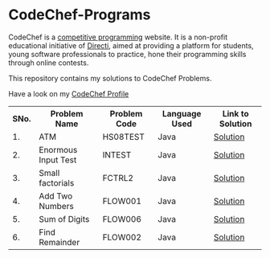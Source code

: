 # CodeChef-Programs

CodeChef is a <a href="https://en.wikipedia.org/wiki/Competitive_programming">competitive programming</a> website. It is a non-profit educational initiative of <a href="https://en.wikipedia.org/wiki/Directi">Directi</a>, aimed at providing a platform for students, young software professionals to practice, hone their programming skills through online contests.

This repository contains my solutions to CodeChef Problems.

Have a look on my <a href="https://www.codechef.com/users/nikbansal1998">CodeChef Profile</a>

<table align="center">
  <tr> 
    <th> SNo. </th>
    <th> Problem Name </th>
    <th> Problem Code </th>
    <th> Language Used </th>
    <th> Link to Solution </th>
  </tr>
  
  <tr>
    <td> 1. </td>
    <td> ATM </td>
    <td> HS08TEST </td>
    <td> Java </td>
    <td><a href="https://www.codechef.com/viewsolution/22683795"> Solution </a></td>
  </tr>

  <tr>
    <td> 2. </td>
    <td> Enormous Input Test </td>
    <td> INTEST </td>
    <td> Java </td>
    <td><a href="https://www.codechef.com/viewsolution/22683914"> Solution </a></td>
  </tr>

  <tr>
    <td> 3. </td>
    <td> Small factorials </td>
    <td> FCTRL2 </td>
    <td> Java </td>
    <td><a href="https://www.codechef.com/viewsolution/22690274"> Solution </a></td>
  </tr>

  <tr>
    <td> 4. </td>
    <td> Add Two Numbers </td>
    <td> FLOW001 </td>
    <td> Java </td>
    <td><a href="https://www.codechef.com/viewsolution/22690308"> Solution </a></td>
  </tr>

  <tr>
    <td> 5. </td>
    <td> Sum of Digits </td>
    <td> FLOW006 </td>
    <td> Java </td>
    <td><a href="https://www.codechef.com/viewsolution/22693087"> Solution </a></td>
  </tr>

  <tr>
    <td> 6. </td>
    <td> Find Remainder </td>
    <td> FLOW002 </td>
    <td> Java </td>
    <td><a href="https://www.codechef.com/viewsolution/22693160"> Solution </a></td>
  </tr>
      
</table>
